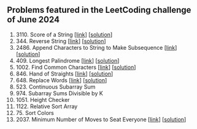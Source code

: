 ## Problems featured in the LeetCoding challenge of June 2024
1. 3110\. Score of a String \[[link](https://leetcode.com/problems/score-of-a-string/description/)\] \[[solution](https://github.com/mibrgmv/leetcode-june-2024/tree/main/src/day1)\]
2. 344\. Reverse String \[[link](https://leetcode.com/problems/reverse-string/description/)\] \[[solution](https://github.com/mibrgmv/leetcode-june-2024/tree/main/src/day2)\]
3. 2486\. Append Characters to String to Make Subsequence \[[link](https://leetcode.com/problems/append-characters-to-string-to-make-subsequence/description/)\] \[[solution](https://github.com/mibrgmv/leetcode-june-2024/tree/main/src/day3)\]
4. 409\. Longest Palindrome \[[link](https://leetcode.com/problems/longest-palindrome/description/)\] \[[solution](https://github.com/mibrgmv/leetcode-june-2024/tree/main/src/day4)\]
5. 1002\. Find Common Characters \[[link](https://leetcode.com/problems/find-common-characters/description/)\] \[[solution](https://github.com/mibrgmv/leetcode-june-2024/tree/main/src/day5)\]
6. 846\. Hand of Straights \[[link](https://leetcode.com/problems/hand-of-straights/description/)\] \[[solution](https://github.com/mibrgmv/leetcode-june-2024/tree/main/src/day6)\]
7. 648\. Replace Words \[[link](https://leetcode.com/problems/replace-words/description/)\] \[[solution](https://github.com/mibrgmv/leetcode-june-2024/tree/main/src/day7)\]
8. 523\. Continuous Subarray Sum 
9. 974\. Subarray Sums Divisible by K
10. 1051\. Height Checker
11. 1122\. Relative Sort Array
12. 75\. Sort Colors
13. 2037\. Minimum Number of Moves to Seat Everyone \[[link](https://leetcode.com/problems/minimum-number-of-moves-to-seat-everyone/description/)\] \[[solution](https://github.com/mibrgmv/leetcode-june-2024/tree/main/src/day13)\]
